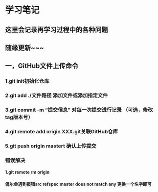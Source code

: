 # 学习笔记
## 这里会记录再学习过程中的各种问题
## 随缘更新~~~


## 一，GitHub文件上传命令
### 1.git init初始化仓库
### 2.git add ./文件路径 添加文件或添加指定文件
### 3.git commit -m “提交信息” 对每一次提交进行记录 （可选，修改tag版本号）
### 4.git remote add origin XXX.git关联GitHub仓库
### 5.git push origin mastert 确认上传提交 
### 错误解决
#### 1.git remote rm origin
#### 偶尔会遇到报错src refspec master does not match any  更换一个名字即可
